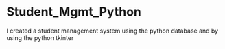 # Student_Mgmt_Python
I created a student management system using the python database and by using the python tkinter
